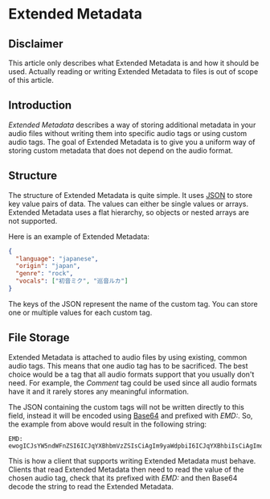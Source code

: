 # Extended Metadata

## Disclaimer
This article only describes what Extended Metadata is and how it should be used.
Actually reading or writing Extended Metadata to files is out of scope of this article.

## Introduction

*Extended Metadata* describes a way of storing additional metadata in your audio files without writing them into specific audio tags or using custom audio tags.
The goal of Extended Metadata is to give you a uniform way of storing custom metadata that does not depend on the audio format.

## Structure

The structure of Extended Metadata is quite simple.
It uses [JSON](https://en.wikipedia.org/wiki/JSON) to store key value pairs of data.
The values can either be single values or arrays.
Extended Metadata uses a flat hierarchy, so objects or nested arrays are not supported.

Here is an example of Extended Metadata:

````json
{
  "language": "japanese",
  "origin": "japan",
  "genre": "rock",
  "vocals": ["初音ミク", "巡音ルカ"]
}
````

The keys of the JSON represent the name of the custom tag.
You can store one or multiple values for each custom tag.

## File Storage

Extended Metadata is attached to audio files by using existing, common audio tags.
This means that one audio tag has to be sacrificed. The best choice would be a tag that all audio formats support that you usually don't need.
For example, the *Comment* tag could be used since all audio formats have it and it rarely stores any meaningful information.

The JSON containing the custom tags will not be written directly to this field, instead it will be encoded using [Base64](https://en.wikipedia.org/wiki/Base64) and prefixed with *EMD:*.
So, the example from above would result in the following string:

````
EMD: ewogICJsYW5ndWFnZSI6ICJqYXBhbmVzZSIsCiAgIm9yaWdpbiI6ICJqYXBhbiIsCiAgImdlbnJlIjogInJvY2siLAogICJ2b2NhbHMiOiBbIuWInemfs+ODn+OCryIsICLlt6Hpn7Pjg6vjgqsiXQp9
````

This is how a client that supports writing Extended Metadata must behave.
Clients that read Extended Metadata then need to read the value of the chosen audio tag, check that its prefixed with *EMD:* and then Base64 decode the string to read the Extended Metadata.